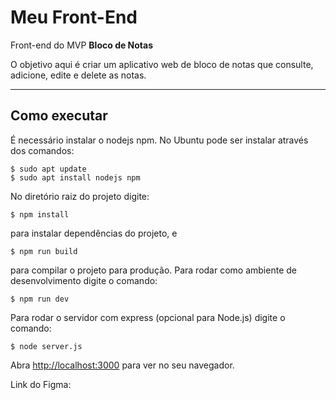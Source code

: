 # Meu Front-End

Front-end do MVP **Bloco de Notas**

O objetivo aqui é criar um aplicativo web de bloco de notas que consulte, adicione, edite e delete as notas.

---
## Como executar

É necessário instalar o nodejs npm. No Ubuntu pode ser instalar através dos comandos:

```
$ sudo apt update
$ sudo apt install nodejs npm
```

No diretório raiz do projeto digite:

```
$ npm install
```

para instalar dependências do projeto, e

```
$ npm run build
```

para compilar o projeto para produção. Para rodar como ambiente de desenvolvimento digite o comando:

```
$ npm run dev
```

Para rodar o servidor com express (opcional para Node.js) digite o comando:

```
$ node server.js
```

Abra [http://localhost:3000](http://localhost:3000) para ver no seu navegador.

Link do Figma: